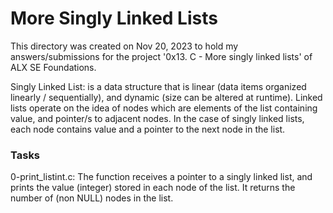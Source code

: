 <h1>More Singly Linked Lists</h1>
This directory was created on Nov 20, 2023 to hold my answers/submissions for
the project '0x13. C - More singly linked lists' of ALX SE Foundations.

Singly Linked List: is a data structure that is linear (data items organized
linearly / sequentially), and dynamic (size can be altered at runtime).
Linked lists operate on the idea of nodes which are elements of the list
containing value, and pointer/s to adjacent nodes. In the case of singly
linked lists, each node contains value and a pointer to the next node in
the list.

<h3>Tasks</h3>
0-print_listint.c: The function receives a pointer to a singly linked list,
and prints the value (integer) stored in each node of the list. It returns
the number of (non NULL) nodes in the list.
